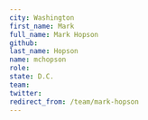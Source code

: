 ```yaml
---
city: Washington
first_name: Mark
full_name: Mark Hopson
github: 
last_name: Hopson
name: mchopson
role: 
state: D.C.
team: 
twitter: 
redirect_from: /team/mark-hopson
---
```

